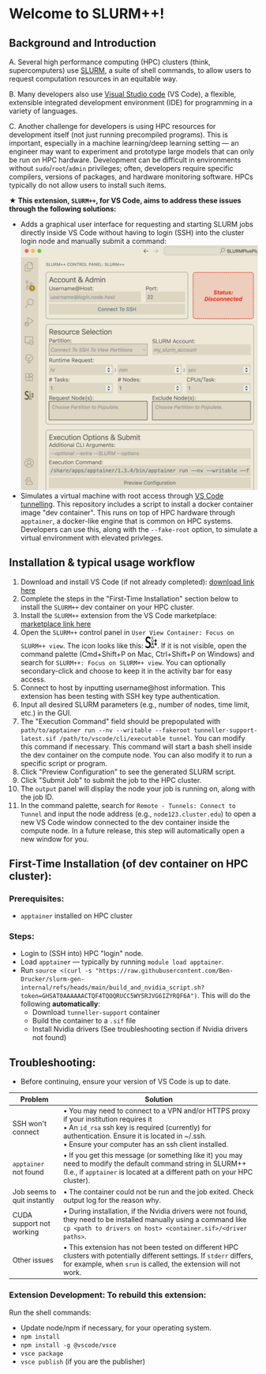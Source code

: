 # Welcome to SLURM++!

## Background and Introduction

A. Several high performance computing (HPC) clusters (think, supercomputers) use [SLURM](https://slurm.schedmd.com/documentation.html), a suite of shell commands, to allow users to request computation resources in an equitable way.

B. Many developers also use [Visual Studio code](https://code.visualstudio.com) (VS Code), a flexible, extensible integrated development environment (IDE) for programming in a variety of languages.

C. Another challenge for developers is using HPC resources for development itself (not just running precompiled programs). This is important, especially in a machine learning/deep learning setting — an engineer may want to experiment and prototype large models that can only be run on HPC hardware. Development can be difficult in environments without `sudo`/`root`/`admin` privileges; often, developers require specific compilers, versions of packages, and hardware monitoring software. HPCs typically do not allow users to install such items.

**★ This extension, `SLURM++`, for VS Code, aims to address these issues through the following solutions:**

- Adds a graphical user interface for requesting and starting SLURM jobs directly inside VS Code without having to login (SSH) into the cluster login node and manually submit a command:
![Screenshot of GUI interface in VS Code](extras/GUI_screenshot.png)
- Simulates a virtual machine with root access through [VS Code tunnelling](https://code.visualstudio.com/docs/remote/tunnels). This repository includes a script to install a docker container image "dev container". This runs on top of HPC hardware through `apptainer`, a docker-like engine that is common on HPC systems. Developers can use this, along with the `--fake-root` option, to simulate a virtual environment with elevated privleges.

<!-- - (`.dockerfile` + link to cross-architecture, prebuilt image here: [https://TODO.include.link](https://TODO.include.link)) -->

## Installation & typical usage workflow

1. Download and install VS Code (if not already completed): [download link here](https://code.visualstudio.com/download)
2. Complete the steps in the "First-Time Installation" section below to install the `SLURM++` dev container on your HPC cluster.
3. Install the `SLURM++` extension from the VS Code marketplace: [marketplace link here](https://TODO.include.link)
4. Open the `SLURM++` control panel in `User View Container: Focus on SLURM++ view`. The icon looks like this: <img src="spp-strokes.svg" alt="SLURM++ Icon" width="24" height="24">. If it is not visible, open the command palette (Cmd+Shift+P on Mac, Ctrl+Shift+P on Windows) and search for `SLURM++: Focus on SLURM++ view`. You can optionally secondary-click and choose to keep it in the activity bar for easy access.
5. Connect to host by inputting username@host information. This extension has been testing with SSH key type authentication.
6. Input all desired SLURM parameters (e.g., number of nodes, time limit, etc.) in the GUI.
7. The "Execution Command" field should be prepopulated with `path/to/apptainer run --nv --writable --fakeroot tunneller-support-latest.sif /path/to/vscode/cli/executable tunnel`. You can modify this command if necessary. This command will start a bash shell inside the dev container on the compute node. You can also modify it to run a specific script or program.
8. Click "Preview Configuration" to see the generated SLURM script.
9. Click "Submit Job" to submit the job to the HPC cluster.
10. The `output` panel will display the node your job is running on, along with the job ID.
11. In the command palette, search for `Remote - Tunnels: Connect to Tunnel` and input the node address (e.g., `node123.cluster.edu`) to open a new VS Code window connected to the dev container inside the compute node. In a future release, this step will automatically open a new window for you.

## First-Time Installation (of dev container on HPC cluster):

### Prerequisites:

- `apptainer` installed on HPC cluster

### Steps:
- Login to (SSH into) HPC "login" node.
- Load `apptainer` — typically by running `module load apptainer`.
- Run `source <(curl -s "https://raw.githubusercontent.com/Ben-Drucker/slurm-gen-internal/refs/heads/main/build_and_nvidia_script.sh?token=GHSAT0AAAAAACTQF4TQOQRUCC5WY5RJVG6IZYRQF6A")`. This will do the following **automatically**:
  - Download `tunneller-support` container
  - Build the container to a `.sif` file
  - Install Nvidia drivers (See troubleshooting section if Nvidia drivers not found)


## Troubleshooting:

- Before continuing, ensure your version of VS Code is up to date.

| Problem                     | Solution                                                                                                                                                                                                                                              |
| --------------------------- | ----------------------------------------------------------------------------------------------------------------------------------------------------------------------------------------------------------------------------------------------------- |
| SSH won't connect           | • You may need to connect to a VPN and/or HTTPS proxy if your institution requires it <br> • An `id_rsa` ssh key is required (currently) for authentication. Ensure it is located in ~/.ssh. <br> • Ensure your computer has an ssh client installed. |
| `apptainer` not found       | • If you get this message (or something like it) you may need to modify the default command string in SLURM++ (I.e., if `apptainer` is located at a different path on your HPC cluster).                                                              |
| Job seems to quit instantly | • The container could not be run and the job exited. Check output log for the reason why.                                                                                                                                                             |
| CUDA support not working    | • During installation, if the Nvidia drivers were not found, they need to be installed manually using a command like `cp <path to drivers on host> <container.sif>/<driver paths>`.                                                                   |
| Other issues                | • This extension has not been tested on different HPC clusters with potentially different settings. If `stderr` differs, for example, when `srun` is called, the extension will not work.                                                             |

### Extension Development: To rebuild this extension:
Run the shell commands:
- Update node/npm if necessary, for your operating system.
- `npm install`
- `npm install -g @vscode/vsce`
- `vsce package`
- `vsce publish` (if you are the publisher)